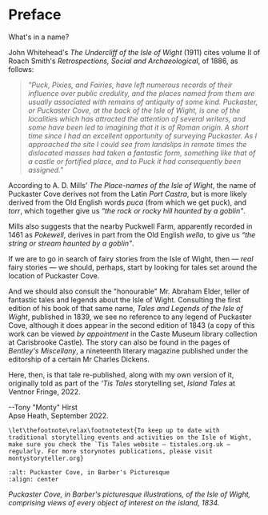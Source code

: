 # Preface

What's in a name?

John Whitehead's *The Undercliff of the Isle of Wight* (1911) cites volume II of Roach Smith's *Retrospections, Social and Archaeological*, of 1886, as follows:

> *"Puck, Pixies, and Fairies, have left numerous records of their influence over public credulity, and the places named from them are usually associated with remains of antiquity of some kind. Puckaster, or Puckaster Cove, at the back of the Isle of Wight, is one of the localities which has attracted the attention of several writers, and some have been led to imagining that it is of Roman origin. A short time since I had an excellent opportunity of surveying Puckaster. As I approached the site I could see from landslips in remote times the dislocated masses had taken a fantastic form, something like that of a castle or fortified place, and to Puck it had
consequently been assigned."*

According to A. D. Mills' *The Place-names of the Isle of Wight*, the name of Puckaster Cove derives not from the Latin *Port Castra*, but is more likely derived from the Old English words *puca* (from which we get puck), and *torr*, which together give us *“the rock or rocky hill haunted by a goblin"*.

Mills also suggests that the nearby Puckwell Farm, apparently recorded in 1461 as *Pokewell*, derives in part from the Old English *wella*, to give us *“the string or stream haunted by a goblin"*.

If we are to go in search of fairy stories from the Isle of Wight, then — *real* fairy stories — we should, perhaps, start by looking for tales set around the location of Puckaster Cove.

And we should also consult the "honourable" Mr. Abraham Elder, teller of fantastic tales and legends about the Isle of Wight. Consulting the first edition of his book of that same name, *Tales and Legends of the Isle of Wight*, published in 1839, we see no reference to any legend of Puckaster Cove, although it does appear in the second edition of 1843 (a copy of this work can be viewed *by appointment* in the Caste Museum library collection at Carisbrooke Castle). The story can also be found in the pages of *Bentley's Miscellany*, a nineteenth literary magazine published under the editorship of a certain Mr Charles Dickens.

Here, then, is that tale re-published, along with my own version of it, originally told as part of the *‘Tis Tales* storytelling set, *Island Tales* at Ventnor Fringe, 2022.

--Tony "Monty" Hirst  
Apse Heath, September 2022.


```{raw} latex
\let\thefootnote\relax\footnotetext{To keep up to date with traditional storytelling events and activities on the Isle of Wight, make sure you check the `Tis Tales website — tistales.org.uk — regularly. For more storynotes publications, please visit montystoryteller.org}
```

```{image} images/barberspicturesq00barbiala_0191.jpg
:alt: Puckaster Cove, in Barber's Picturesque
:align: center
```

*Puckaster Cove, in Barber's picturesque illustrations, of the Isle of Wight, comprising views of every object of interest on the island, 1834.*